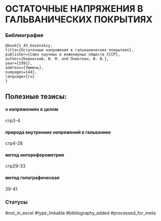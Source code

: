 # ОСТАТОЧНЫЕ НАПРЯЖЕНИЯ В ГАЛЬВАНИЧЕСКИХ ПОКРЫТИЯХ

### Библиография
```
@book{1_45_kovenskiy,
title={Остаточные напряжения в гальванических покрытиях},
publisher={Союз научных и инженерных обществ СССР},
author={Ковенский, И. М. and Поветкин, В. В.},
year={1991},
address={Тюмень},
numpages={44},
language={ru}
}
```

## Полезные тезисы:

#### о напряжениях в целом
стр3-4

#### природа внутренних напряжений в гальванике
стр4-28

#### метод интереферометрия
стр29-33

#### метод голографическая
39-41


### Статусы
#not_in_excel
#type_linkable 
#bibliography_added 
#processed_for_meta
